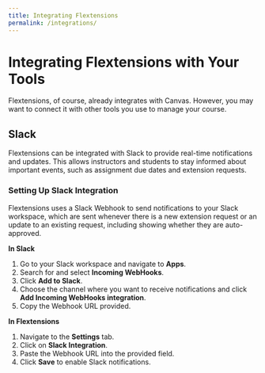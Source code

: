 ```yaml
---
title: Integrating Flextensions
permalink: /integrations/
---
```


# Integrating Flextensions with Your Tools

Flextensions, of course, already integrates with Canvas. However, you may want to connect it with other tools you use to manage your course.

## Slack

Flextensions can be integrated with Slack to provide real-time notifications and updates. This allows instructors and students to stay informed about important events, such as assignment due dates and extension requests.

### Setting Up Slack Integration

Flextensions uses a Slack Webhook to send notifications to your Slack workspace, which are sent whenever there is a new extension request or an update to an existing request, including showing whether they are auto-approved.

**In Slack**

1. Go to your Slack workspace and navigate to **Apps**.
2. Search for and select **Incoming WebHooks**.
3. Click **Add to Slack**.
4. Choose the channel where you want to receive notifications and click **Add Incoming WebHooks integration**.
5. Copy the Webhook URL provided.

**In Flextensions**

1. Navigate to the **Settings** tab.
2. Click on **Slack Integration**.
3. Paste the Webhook URL into the provided field.
4. Click **Save** to enable Slack notifications.
